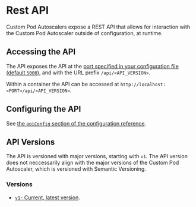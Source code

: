 # Rest API

Custom Pod Autoscalers expose a REST API that allows for interaction with the Custom Pod Autoscaler outside of configuration, at runtime.  

## Accessing the API

The API exposes the API at the [port specified in your configuration file (default `5000`)](../reference/configuration.md#apiconfig), and with the URL prefix `/api/<API_VERSION>`.  

Within a container the API can be accessed at `http://localhost:<PORT>/api/<API_VERSION>`.

## Configuring the API

See [the `apiConfig` section of the configuration reference](../reference/configuration.md#apiconfig).

## API Versions

The API is versioned with major versions, starting with `v1`. The API version does not neccessarily align with the major versions of the Custom Pod Autoscaler, which is versioned with Semantic Versioning.

### Versions

* [`v1`- Current, latest version](../reference/rest-api/v1.md).